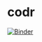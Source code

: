 # codr
[![Binder](https://mybinder.org/badge_logo.svg)](https://mybinder.org/v2/gh/ma010/codr/master)
